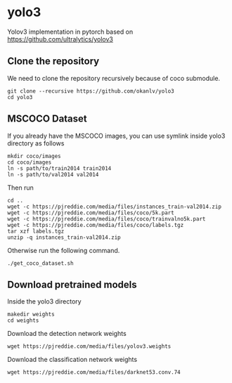 # yolo3 
Yolov3 implementation in pytorch based on https://github.com/ultralytics/yolov3

## Clone the repository ##
  
We need to clone the repository recursively because of coco submodule.

```
git clone --recursive https://github.com/okanlv/yolo3
cd yolo3
```
## MSCOCO Dataset ##

If you already have the MSCOCO images, you can use symlink inside yolo3 directory as follows

```
mkdir coco/images
cd coco/images
ln -s path/to/train2014 train2014
ln -s path/to/val2014 val2014
```
Then run

```
cd ..
wget -c https://pjreddie.com/media/files/instances_train-val2014.zip
wget -c https://pjreddie.com/media/files/coco/5k.part
wget -c https://pjreddie.com/media/files/coco/trainvalno5k.part
wget -c https://pjreddie.com/media/files/coco/labels.tgz
tar xzf labels.tgz
unzip -q instances_train-val2014.zip
```

Otherwise run the following command.

```
./get_coco_dataset.sh
```
## Download pretrained models ##

Inside the yolo3 directory

```
makedir weights
cd weights
```
Download the detection network weights

```
wget https://pjreddie.com/media/files/yolov3.weights 
```
Download the classification network weights

```
wget https://pjreddie.com/media/files/darknet53.conv.74
```


